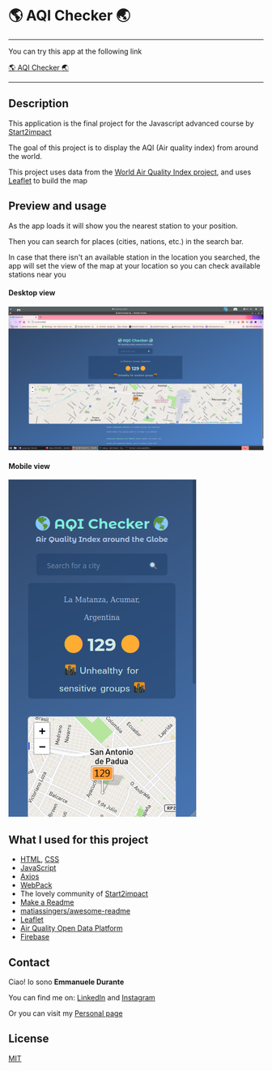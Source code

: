 # 🌎 AQI Checker 🌏

***
You can try this app at the following link

[🌎 AQI Checker 🌏](https://aqi-webapp.web.app/)
***

## Description


This application is the final project for the Javascript advanced course by [Start2impact](www.start2impact.it) 

The goal of this project is to display the AQI (Air quality index) from around the world.

This project uses data from the [World Air Quality Index project](https://aqicn.org/contact/#/w/es), and uses [Leaflet](https://leafletjs.com/) to build the map


## Preview and usage

As the app loads it will show you the nearest station to your position.

Then you can search for places (cities, nations, etc.) in the search bar.

In case that there isn't an available station in the location you searched, the app will set the view of the map at your location so you can check available stations near you

#### Desktop view

![Screenshot, desktop view](./src/IMG/preview.jpg)

#### Mobile view

![Screenshot, mobile view](./src/IMG/previewMobile.jpg)



## What I used for this project

- [HTML](https://developer.mozilla.org/es/docs/Web/HTML), [CSS](https://developer.mozilla.org/es/docs/Web/CSS)
- [JavaScript](https://developer.mozilla.org/es/docs/Web/JavaScript)
- [Axios](https://github.com/axios/axios)
- [WebPack](https://webpack.js.org/)
- The lovely community of [Start2impact](www.start2impact.it)
- [Make a Readme](https://www.makeareadme.com/#)
- [matiassingers/awesome-readme](https://github.com/matiassingers/awesome-readme)
- [Leaflet](https://leafletjs.com/)
- [Air Quality Open Data Platform](https://aqicn.org/data-platform/token/#/)
- [Firebase](https://firebase.google.com/)

## Contact

Ciao! Io sono **Emmanuele Durante**

You can find me on:
[LinkedIn](https://www.linkedin.com/feed/) and 
[Instagram](https://www.instagram.com/emmanuele.online/)

Or you can visit my 
[Personal page](www.emmanuele.xyz)

## License
[MIT](https://choosealicense.com/licenses/mit/)

